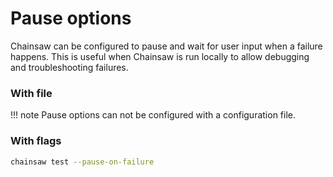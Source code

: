 # Pause options

Chainsaw can be configured to pause and wait for user input when a failure happens.
This is useful when Chainsaw is run locally to allow debugging and troubleshooting failures.

### With file

!!! note
    Pause options can not be configured with a configuration file.

### With flags

```bash
chainsaw test --pause-on-failure
```
